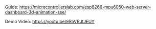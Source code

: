 Guide: https://microcontrollerslab.com/esp8266-mpu6050-web-server-dashboard-3d-animation-sse/

Demo Video: https://youtu.be/9RhVRJtJEUY
